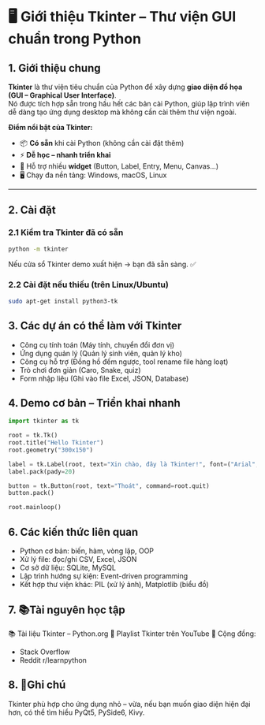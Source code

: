 # 🖥️ Giới thiệu Tkinter – Thư viện GUI chuẩn trong Python

## 1. Giới thiệu chung
**Tkinter** là thư viện tiêu chuẩn của Python để xây dựng **giao diện đồ họa (GUI – Graphical User Interface)**.  
Nó được tích hợp sẵn trong hầu hết các bản cài Python, giúp lập trình viên dễ dàng tạo ứng dụng desktop mà không cần cài thêm thư viện ngoài.

**Điểm nổi bật của Tkinter:**
- 📦 **Có sẵn** khi cài Python (không cần cài đặt thêm)
- ⚡ **Dễ học – nhanh triển khai**
- 🎨 Hỗ trợ nhiều **widget** (Button, Label, Entry, Menu, Canvas…)
- 🖥️ Chạy đa nền tảng: Windows, macOS, Linux

---

## 2. Cài đặt
### 2.1 Kiểm tra Tkinter đã có sẵn
```bash
python -m tkinter
```
Nếu cửa sổ Tkinter demo xuất hiện → bạn đã sẵn sàng. ✅

### 2.2 Cài đặt nếu thiếu (trên Linux/Ubuntu)
```bash
sudo apt-get install python3-tk
```
## 3. Các dự án có thể làm với Tkinter
- Công cụ tính toán (Máy tính, chuyển đổi đơn vị)
- Ứng dụng quản lý (Quản lý sinh viên, quản lý kho)
- Công cụ hỗ trợ (Đồng hồ đếm ngược, tool rename file hàng loạt)
- Trò chơi đơn giản (Caro, Snake, quiz)
- Form nhập liệu (Ghi vào file Excel, JSON, Database)

## 4. Demo cơ bản – Triển khai nhanh
```python
import tkinter as tk

root = tk.Tk()
root.title("Hello Tkinter")
root.geometry("300x150")

label = tk.Label(root, text="Xin chào, đây là Tkinter!", font=("Arial", 12))
label.pack(pady=20)

button = tk.Button(root, text="Thoát", command=root.quit)
button.pack()

root.mainloop()
```
## 6. Các kiến thức liên quan
- Python cơ bản: biến, hàm, vòng lặp, OOP
- Xử lý file: đọc/ghi CSV, Excel, JSON
- Cơ sở dữ liệu: SQLite, MySQL
- Lập trình hướng sự kiện: Event-driven programming
- Kết hợp thư viện khác: PIL (xử lý ảnh), Matplotlib (biểu đồ)

## 7. 📚Tài nguyên học tập
📚 Tài liệu Tkinter – Python.org
🎥 Playlist Tkinter trên YouTube
💬 Cộng đồng:
  - Stack Overflow
  - Reddit r/learnpython

## 8. 📌Ghi chú
Tkinter phù hợp cho ứng dụng nhỏ – vừa, nếu bạn muốn giao diện hiện đại hơn, có thể tìm hiểu PyQt5, PySide6, Kivy.
